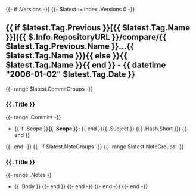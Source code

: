 {{- if .Versions -}}
{{- $latest := index .Versions 0 -}}
## {{ if $latest.Tag.Previous }}[{{ $latest.Tag.Name }}]({{ $.Info.RepositoryURL }}/compare/{{ $latest.Tag.Previous.Name }}...{{ $latest.Tag.Name }}){{ else }}{{ $latest.Tag.Name }}{{ end }} - {{ datetime "2006-01-02" $latest.Tag.Date }}

{{- range $latest.CommitGroups -}}
### {{ .Title }}
{{- range .Commits -}}
- {{ if .Scope }}**{{ .Scope }}:** {{ end }}{{ .Subject }} ({{ .Hash.Short }})
{{- end }}

{{- end -}}
{{- if $latest.NoteGroups -}}
{{- range $latest.NoteGroups -}}
### {{ .Title }}
{{- range .Notes }}
- {{ .Body }}
{{- end }}
{{- end -}}
{{- end -}}
{{- end -}}
